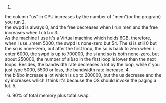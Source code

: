 1.  
the column "us" in CPU increases by the number of "mem"(or the program) you run
2.  
the swpd is always 0, and the free decreases when I run men and the free increases when I ctrl+c
3.  
As the machine I use it's a Virtual machine which holds 6GB, therefore, when I use ./mem 5000, the swpd is none-zero but 54.
The si is still 0 but the so is none-zero, but after the first loop, the so is back to zero
when i enter 6000,
the swpd is up to 700000, the si and so is both none-zero, but about 250000, the number of si&so in the first loop is lower than the next loops.
Besides, the bandwidth rate decreases a lot by the loop, while if you just type 5000, 5500 or less, the bandwidth rate increase.
4.  
the bi&bo increase a lot which is up to 200000, but the us decrease and the sy increases which I think it's because the OS should invoke the paging a lot.
5.  

6.  
    90% of total memory plus total swap.